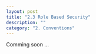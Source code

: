 ```yaml
---
layout: post
title: "2.3 Role Based Security"
description: ""
category: "2. Conventions"
---
```



Comming soon ...